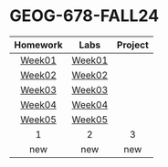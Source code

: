 # GEOG-678-FALL24
| Homework |Labs      |Project    |
|:--------:|:--------:|:---------:|
|[Week01](homework/Week01/README.md)|[Week01](Lab/Week01/README.md)|            |
|[Week02](homework/Week02/README.md)|[Week02](Lab/Week02/README.md)|            |
|[Week03](homework/Week03/README.md)|[Week03](Lab/Week03/README.md)|            |
|[Week04](homework/Week04/README.md)|[Week04](Lab/Week04/README.md)|            |
|[Week05](homework/Week05/README.md)|[Week05](Lab/Week05/README.md)|            |
|  1|  2|  3|  4|  5|
|  new  |  new  |  new  |  new  |  new  |

